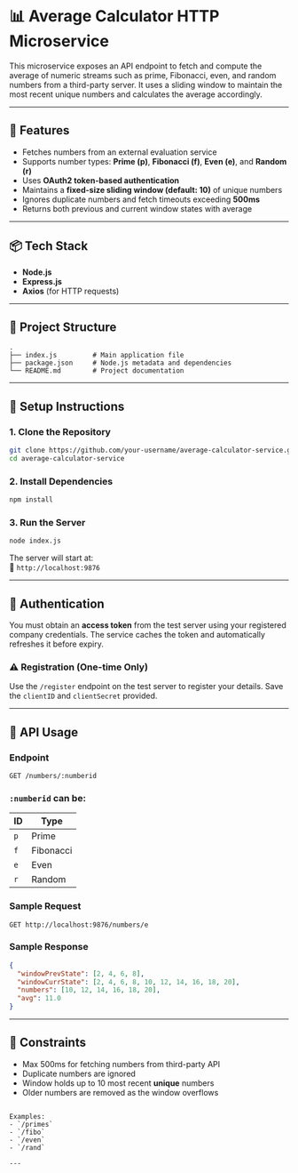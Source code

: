 # 📊 Average Calculator HTTP Microservice

This microservice exposes an API endpoint to fetch and compute the average of numeric streams such as prime, Fibonacci, even, and random numbers from a third-party server. It uses a sliding window to maintain the most recent unique numbers and calculates the average accordingly.

---

## 🚀 Features

- Fetches numbers from an external evaluation service
- Supports number types: **Prime (p)**, **Fibonacci (f)**, **Even (e)**, and **Random (r)**
- Uses **OAuth2 token-based authentication**
- Maintains a **fixed-size sliding window (default: 10)** of unique numbers
- Ignores duplicate numbers and fetch timeouts exceeding **500ms**
- Returns both previous and current window states with average

---

## 📦 Tech Stack

- **Node.js**
- **Express.js**
- **Axios** (for HTTP requests)

---

## 📂 Project Structure

```
.
├── index.js         # Main application file
├── package.json     # Node.js metadata and dependencies
└── README.md        # Project documentation
```

---

## 🔧 Setup Instructions

### 1. Clone the Repository

```bash
git clone https://github.com/your-username/average-calculator-service.git
cd average-calculator-service
```

### 2. Install Dependencies

```bash
npm install
```

### 3. Run the Server

```bash
node index.js
```

The server will start at:  
📍 `http://localhost:9876`

---

## 🔐 Authentication

You must obtain an **access token** from the test server using your registered company credentials. The service caches the token and automatically refreshes it before expiry.

### ⚠️ Registration (One-time Only)

Use the `/register` endpoint on the test server to register your details. Save the `clientID` and `clientSecret` provided.

---

## 📘 API Usage

### Endpoint

```http
GET /numbers/:numberid
```

### `:numberid` can be:

| ID  | Type         |
|-----|--------------|
| `p` | Prime        |
| `f` | Fibonacci    |
| `e` | Even         |
| `r` | Random       |

### Sample Request

```http
GET http://localhost:9876/numbers/e
```

### Sample Response

```json
{
  "windowPrevState": [2, 4, 6, 8],
  "windowCurrState": [2, 4, 6, 8, 10, 12, 14, 16, 18, 20],
  "numbers": [10, 12, 14, 16, 18, 20],
  "avg": 11.0
}
```

---

## 🛑 Constraints

- Max 500ms for fetching numbers from third-party API
- Duplicate numbers are ignored
- Window holds up to 10 most recent **unique** numbers
- Older numbers are removed as the window overflows

```

Examples:
- `/primes`
- `/fibo`
- `/even`
- `/rand`

---
